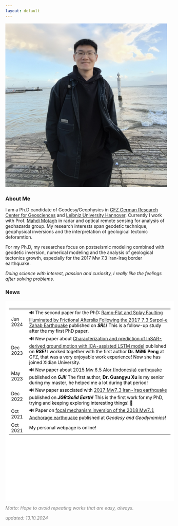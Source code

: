 ```yaml
---
layout: default
---
```


<!-- <img src="my_photo6.jpg" /> -->
<img class="profile-picture" src="./img/my_pho4.jpg">
<!-- this is comments -->

### About Me

I am a Ph.D candidate of Geodesy/Geophysics in [GFZ German Research Center for Geosciences](https://www.gfz-potsdam.de/en/home/) and [Leibniz University Hannover](https://www.uni-hannover.de/en/). Currently I work with Prof. [Mahdi Motagh](https://www.gfz-potsdam.de/en/staff/mahdi-motagh/sec14/) in radar and optical remote sensing for analysis of geohazards group. My research interests span geodetic technique, geophysical inversions and the interpretation of geological tectonic deforamtion.  

For my Ph.D, my researches focus on postseismic modeling combined with geodetic inversion, numerical modeling and the analysis of geological tectonics growth, especially for the 2017 Mw 7.3 Iran-Iraq border earthquake.  

*Doing science with interest,  passion and curiosity, I really like the feelings after solving problems.*

<!-- -------------------------------------------------------------------------------------------------- -->

### News
<!-- this is comments -->
<!--   <td width="15%">Jun 2024</td> -->
<!-- css overflow format -->
<style>
#overflow {
    background: white;
    color: black;
    padding: 10px;
    width: 100%;
    height: 600px;
    overflow: scroll;
    border: 1px solid white;
}
</style>

 
<div id="overflow">
<table style="width:100%">
  <tr>
    <td>Jun 2024</td>
    <td>&#128266; The second paper for the PhD: <a href="https://pubs.geoscienceworld.org/ssa/srl/article/doi/10.1785/0220230425/644725/Ramp-Flat-and-Splay-Faulting-Illuminated-by">Ramp‐Flat and Splay Faulting Illuminated by Frictional Afterslip Following the 2017 
 7.3 Sarpol‐e Zahab Earthquake</a>  published on <i><b>SRL!</b></i> This is a follow-up study after the my first PhD paper. </td>
  </tr>
  <tr>
    <td>Dec 2023</td>
    <td>&#128266; New paper about <a href="https://www.sciencedirect.com/science/article/pii/S0034425723004753?dgcid=coauthor">Characterization and prediction of InSAR-derived ground motion with ICA-assisted LSTM model</a>  published on <i><b>RSE!</b></i> I worked together with the first author <b>Dr. MiMi Peng</b> at GFZ, that was a very enjoyable work experience! Now she has joined Xidian University. </td>
  </tr>
  <tr>
    <td>May 2023</td>
    <td>&#128266; New paper about <a href="https://academic.oup.com/gji/advance-article/doi/10.1093/gji/ggad211/7176061"> 2015 Mw 6.5 Alor (Indonesia) earthquake </a>  published on <i><b>GJI!</b></i> The first author, <b>Dr. Guangyu Xu</b> is my senior during my master, he helped me a lot during that period! </td>
  </tr>
  <tr>
    <td>Dec 2022</td>
    <td>&#128266; New paper associated with <a href="https://agupubs.onlinelibrary.wiley.com/doi/10.1029/2022JB025148"> 2017 Mw7.3 Iran-Iraq earthquake </a>  published on <i><b>JGR:Solid Earth!</b></i> This is the first work for my PhD, trying and keeping exploring interesting things! &#128170; </td>
  </tr>
  <tr>
    <td>Oct 2021</td>
    <td> &#128266; Paper on <a href="https://www.sciencedirect.com/science/article/pii/S1674984721000690?via%3Dihub">focal mechanism inversion of the 2018 Mw7.1 Anchorage earthquake</a> published at <i>Geodesy and Geodynamics!</i></td>
  </tr>
  <tr>
    <td>Oct 2021</td>
    <td>My personal webpage is online!</td>
  </tr>
</table>
</div>

<!-- Now revolvermap only shows in the main page.-->
<!-- Now revolvermap has some problems ... When it resolved just uncomment the following ... -->
<!--
<script type="text/javascript" src="//rf.revolvermaps.com/0/0/6.js?i=56ln2hcl5aa&amp;m=0&amp;c=ff0000&amp;cr1=ffffff&amp;f=arial&amp;l=0" async="async"></script>
-->

<p style="font-size: 2; color: gray;"><i>Motto: Hope to avoid repeating works that are easy, always.</i></p>
<p style="font-size: 2; color: gray;"><i>updated: 13.10.2024</i></p>


